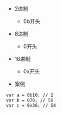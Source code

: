 * 2进制
    - 0b开头

* 8进制
    - 0开头

* 16进制
    - 0x开头

* 案例
```
var a = 0b10; // 2
var b = 070; // 56
var c = 0x36; // 54
```
